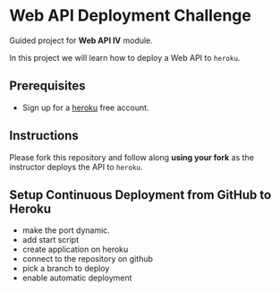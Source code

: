 # Web API Deployment Challenge

Guided project for **Web API IV** module.

In this project we will learn how to deploy a Web API to `heroku`.

## Prerequisites

- Sign up for a [heroku](https://www.heroku.com/) free account.

## Instructions

Please fork this repository and follow along **using your fork** as the instructor deploys the API to `heroku`.

## Setup Continuous Deployment from GitHub to Heroku
- make the port dynamic.
- add start script
- create application on heroku
- connect to the repository on github
- pick a branch to deploy
- enable automatic deployment